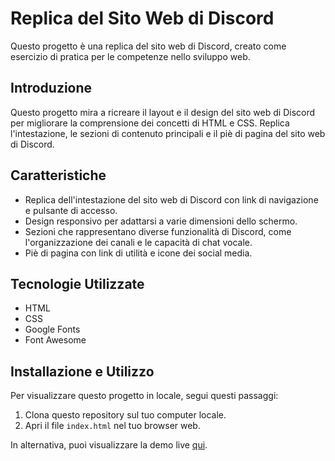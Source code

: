 # Replica del Sito Web di Discord

Questo progetto è una replica del sito web di Discord, creato come esercizio di pratica per le competenze nello sviluppo web.

## Introduzione

Questo progetto mira a ricreare il layout e il design del sito web di Discord per migliorare la comprensione dei concetti di HTML e CSS. Replica l'intestazione, le sezioni di contenuto principali e il piè di pagina del sito web di Discord.

## Caratteristiche

- Replica dell'intestazione del sito web di Discord con link di navigazione e pulsante di accesso.
- Design responsivo per adattarsi a varie dimensioni dello schermo.
- Sezioni che rappresentano diverse funzionalità di Discord, come l'organizzazione dei canali e le capacità di chat vocale.
- Piè di pagina con link di utilità e icone dei social media.

## Tecnologie Utilizzate

- HTML
- CSS
- Google Fonts
- Font Awesome

## Installazione e Utilizzo

Per visualizzare questo progetto in locale, segui questi passaggi:

1. Clona questo repository sul tuo computer locale.
2. Apri il file `index.html` nel tuo browser web.

In alternativa, puoi visualizzare la demo live [qui](https://caldatoluca.github.io./discord-layout/).
